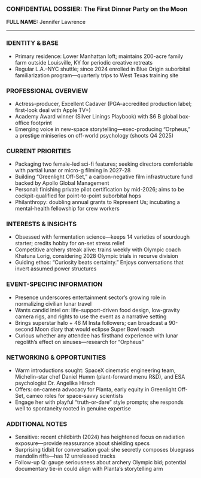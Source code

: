 ### CONFIDENTIAL DOSSIER: The First Dinner Party on the Moon

**FULL NAME:** Jennifer Lawrence

---
### IDENTITY & BASE
- Primary residence: Lower Manhattan loft; maintains 200-acre family farm outside Louisville, KY for periodic creative retreats
- Regular L.A.–NYC shuttle; since 2024 enrolled in Blue Origin suborbital familiarization program—quarterly trips to West Texas training site

### PROFESSIONAL OVERVIEW
- Actress-producer, Excellent Cadaver (PGA-accredited production label; first-look deal with Apple TV+)
- Academy Award winner (Silver Linings Playbook) with $6 B global box-office footprint
- Emerging voice in new-space storytelling—exec-producing “Orpheus,” a prestige miniseries on off-world psychology (shoots Q4 2025)

### CURRENT PRIORITIES
- Packaging two female-led sci-fi features; seeking directors comfortable with partial lunar or micro-g filming in 2027-28
- Building “Greenlight Off-Set,” a carbon-negative film infrastructure fund backed by Apollo Global Management
- Personal: finishing private pilot certification by mid-2026; aims to be cockpit-qualified for point-to-point suborbital hops
- Philanthropy: doubling annual grants to Represent Us; incubating a mental-health fellowship for crew workers

### INTERESTS & INSIGHTS
- Obsessed with fermentation science—keeps 14 varieties of sourdough starter; credits hobby for on-set stress relief
- Competitive archery streak alive: trains weekly with Olympic coach Khatuna Lorig, considering 2028 Olympic trials in recurve division
- Guiding ethos: “Curiosity beats certainty.” Enjoys conversations that invert assumed power structures

### EVENT-SPECIFIC INFORMATION
- Presence underscores entertainment sector’s growing role in normalizing civilian lunar travel
- Wants candid intel on: life-support-driven food design, low-gravity camera rigs, and rights to use the event as a narrative setting
- Brings superstar halo + 46 M Insta followers; can broadcast a 90-second Moon diary that would eclipse Super Bowl reach
- Curious whether any attendee has firsthand experience with lunar regolith’s effect on sinuses—research for “Orpheus”

### NETWORKING & OPPORTUNITIES
- Warm introductions sought: SpaceX cinematic engineering team, Michelin-star chef Daniel Humm (plant-forward menu R&D), and ESA psychologist Dr. Angelika Hirsch
- Offers: on-camera advocacy for Planta, early equity in Greenlight Off-Set, cameo roles for space-savvy scientists
- Engage her with playful “truth-or-dare” style prompts; she responds well to spontaneity rooted in genuine expertise

### ADDITIONAL NOTES
- Sensitive: recent childbirth (2024) has heightened focus on radiation exposure—provide reassurance about shielding specs
- Surprising tidbit for conversation goal: she secretly composes bluegrass mandolin riffs—has 12 unreleased tracks
- Follow-up Q: gauge seriousness about archery Olympic bid; potential documentary tie-in could align with Planta’s storytelling arm
